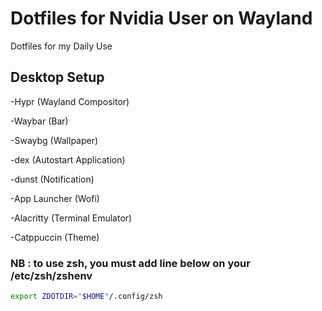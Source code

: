 # Dotfiles for Nvidia User on Wayland

Dotfiles for my Daily Use

## Desktop Setup

-Hypr (Wayland Compositor)

-Waybar (Bar)

-Swaybg (Wallpaper)

-dex (Autostart Application)

-dunst (Notification)

-App Launcher (Wofi)

-Alacritty (Terminal Emulator)

-Catppuccin (Theme)

### NB : to use zsh, you must add line below on your /etc/zsh/zshenv

```sh
export ZDOTDIR="$HOME"/.config/zsh
```

